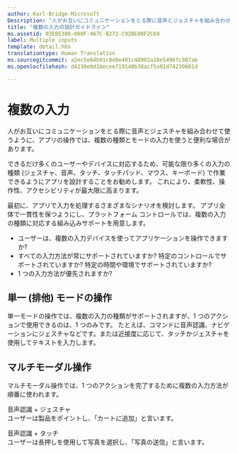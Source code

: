 ```yaml
---
author: Karl-Bridge-Microsoft
Description: "人がお互いにコミュニケーションをとる際に音声とジェスチャを組み合わせて使うように、アプリの操作では、複数の種類とモードの入力を使うと便利な場合があります。"
title: "複数の入力の設計ガイドライン"
ms.assetid: 03EB5388-080F-467C-B272-C92BE00F2C69
label: Multiple inputs
template: detail.hbs
translationtype: Human Translation
ms.sourcegitcommit: a2ec5e64b91c9d0e401c48902a18e5496fc987ab
ms.openlocfilehash: d4238e0d1becee719148b38acf5a91d74230601d

---
```


# 複数の入力

人がお互いにコミュニケーションをとる際に音声とジェスチャを組み合わせて使うように、アプリの操作では、複数の種類とモードの入力を使うと便利な場合があります。


できるだけ多くのユーザーやデバイスに対応するため、可能な限り多くの入力の種類 (ジェスチャ、音声、タッチ、タッチパッド、マウス、キーボード) で作業できるようにアプリを設計することをお勧めします。 これにより、柔軟性、操作性、アクセシビリティが最大限に高まります。

最初に、アプリで入力を処理するさまざまなシナリオを検討します。 アプリ全体で一貫性を保つようにし、プラットフォーム コントロールでは、複数の入力の種類に対応する組み込みサポートを用意します。

-   ユーザーは、複数の入力デバイスを使ってアプリケーションを操作できますか?
-   すべての入力方法が常にサポートされていますか? 特定のコントロールでサポートされていますか? 特定の時間や環境でサポートされていますか?
-   1 つの入力方法が優先されますか?

## 単一 (排他) モードの操作


単一モードの操作では、複数の入力の種類がサポートされますが、1 つのアクションで使用できるのは、1 つのみです。 たとえば、コマンドに音声認識、ナビゲーションにジェスチャなどです。または近接度に応じて、タッチかジェスチャを使用してテキストを入力します。

## マルチモーダル操作


マルチモーダル操作では、1 つのアクションを完了するために複数の入力方法が順番に使われます。

音声認識 + ジェスチャ  
ユーザーは製品をポイントし、「カートに追加」と言います。

音声認識 + タッチ  
ユーザーは長押しを使用して写真を選択し、「写真の送信」と言います。






<!--HONumber=Aug16_HO3-->


